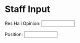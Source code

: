 <html>
<body>
<h1>Staff Input</h1>
<label for="Res Hall Opinion">Res Hall Opinion: </label>
<input type="text" id="name" name="Res Hall Opinion" maxlength="1000" size="10">
  <p> </p>
<label for="Position">Position:            </label>
<input type="text" id="name" name="Position" maxlength="200" size="10">
  <p> <p/>
